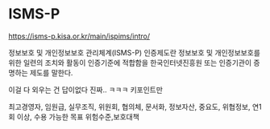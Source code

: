 # ISMS-P

https://isms-p.kisa.or.kr/main/ispims/intro/

정보보호 및 개인정보보호 관리체계(ISMS-P) 인증제도란 정보보호 및 개인정보보호를 위한 일련의 조치와 활동이 인증기준에 적합함을 한국인터넷진흥원 또는 인증기관이 증명하는 제도를 말한다.

이걸 다 외우는 건 답이없다 진짜.. ㅋㅋㅋ 키포인트만

최고경영자, 임원급, 실무조직, 위원회, 협의체, 문서화, 정보자산, 중요도, 위협정보, 연1회 이상, 수용 가능한 목표 위험수준,보호대책